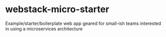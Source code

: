 # webstack-micro-starter
Example/starter/boilerplate web app geared for small-ish teams interested in using a microservices architecture
